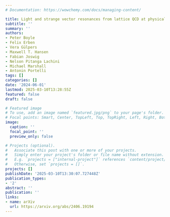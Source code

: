 ```yaml
---
# Documentation: https://wowchemy.com/docs/managing-content/

title: Light and strange vector resonances from lattice QCD at physical quark masses
subtitle: ''
summary: ''
authors:
- Peter Boyle
- Felix Erben
- Vera Gülpers
- Maxwell T. Hansen
- Fabian Joswig
- Nelson Pitanga Lachini
- Michael Marshall
- Antonin Portelli
tags: []
categories: []
date: '2024-06-01'
lastmod: 2025-03-10T13:28:55Z
featured: false
draft: false

# Featured image
# To use, add an image named `featured.jpg/png` to your page's folder.
# Focal points: Smart, Center, TopLeft, Top, TopRight, Left, Right, BottomLeft, Bottom, BottomRight.
image:
  caption: ''
  focal_point: ''
  preview_only: false

# Projects (optional).
#   Associate this post with one or more of your projects.
#   Simply enter your project's folder or file name without extension.
#   E.g. `projects = ["internal-project"]` references `content/project/deep-learning/index.md`.
#   Otherwise, set `projects = []`.
projects: []
publishDate: '2025-03-10T13:30:07.727448Z'
publication_types:
- '2'
abstract: ''
publication: ''
links:
- name: arXiv
  url: https://arxiv.org/abs/2406.19194
---
```

